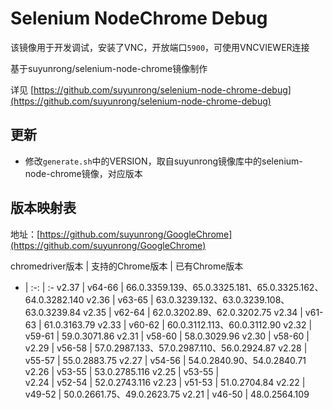 # Selenium NodeChrome Debug

该镜像用于开发调试，安装了VNC，开放端口`5900`，可使用VNCVIEWER连接

基于suyunrong/selenium-node-chrome镜像制作

详见 [https://github.com/suyunrong/selenium-node-chrome-debug](https://github.com/suyunrong/selenium-node-chrome-debug)

## 更新

 - 修改`generate.sh`中的VERSION，取自suyunrong镜像库中的selenium-node-chrome镜像，对应版本

## 版本映射表
地址：[https://github.com/suyunrong/GoogleChrome](https://github.com/suyunrong/GoogleChrome)

 chromedriver版本 | 支持的Chrome版本 | 已有Chrome版本
- | :-: | :-
v2.37 | v64-66 | 66.0.3359.139、65.0.3325.181、65.0.3325.162、64.0.3282.140
v2.36 | v63-65 | 63.0.3239.132、63.0.3239.108、63.0.3239.84
v2.35 | v62-64 | 62.0.3202.89、62.0.3202.75
v2.34 | v61-63 | 61.0.3163.79
v2.33 | v60-62 | 60.0.3112.113、60.0.3112.90
v2.32 | v59-61 | 59.0.3071.86
v2.31 | v58-60 | 58.0.3029.96
v2.30 | v58-60 | \
v2.29 | v56-58 | 57.0.2987.133、57.0.2987.110、56.0.2924.87
v2.28 | v55-57 | 55.0.2883.75
v2.27 | v54-56 | 54.0.2840.90、54.0.2840.71
v2.26 | v53-55 | 53.0.2785.116
v2.25 | v53-55 | \
v2.24 | v52-54 | 52.0.2743.116
v2.23 | v51-53 | 51.0.2704.84
v2.22 | v49-52 | 50.0.2661.75、49.0.2623.75
v2.21 | v46-50 | 48.0.2564.109